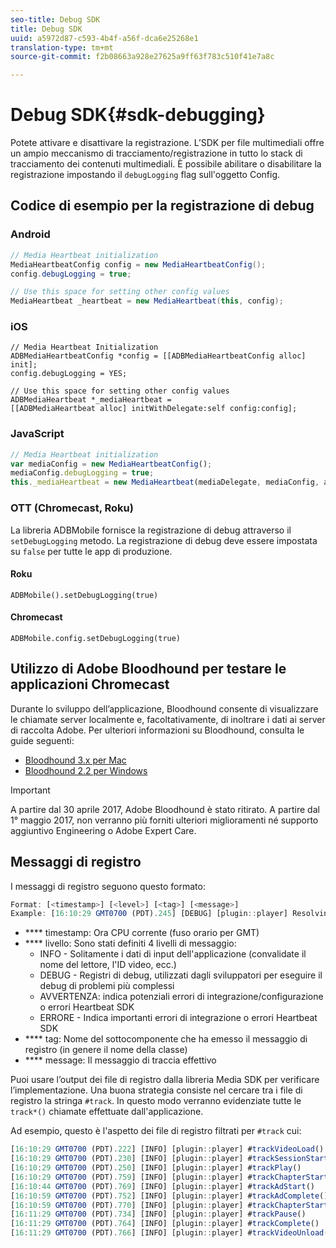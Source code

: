 ```yaml
---
seo-title: Debug SDK
title: Debug SDK
uuid: a5972d87-c593-4b4f-a56f-dca6e25268e1
translation-type: tm+mt
source-git-commit: f2b08663a928e27625a9ff63f783c510f41e7a8c

---
```



# Debug SDK{#sdk-debugging}

Potete attivare e disattivare la registrazione. L’SDK per file multimediali offre un ampio meccanismo di tracciamento/registrazione in tutto lo stack di tracciamento dei contenuti multimediali. È possibile abilitare o disabilitare la registrazione impostando il `debugLogging` flag sull'oggetto Config.

## Codice di esempio per la registrazione di debug

### Android

```java
// Media Heartbeat initialization 
MediaHeartbeatConfig config = new MediaHeartbeatConfig(); 
config.debugLogging = true; 

// Use this space for setting other config values 
MediaHeartbeat _heartbeat = new MediaHeartbeat(this, config); 
```

### iOS

```
// Media Heartbeat Initialization 
ADBMediaHeartbeatConfig *config = [[ADBMediaHeartbeatConfig alloc] init]; 
config.debugLogging = YES; 

// Use this space for setting other config values 
ADBMediaHeartbeat *_mediaHeartbeat =  
[[ADBMediaHeartbeat alloc] initWithDelegate:self config:config]; 
```

### JavaScript

```js
// Media Heartbeat initialization 
var mediaConfig = new MediaHeartbeatConfig(); 
mediaConfig.debugLogging = true; 
this._mediaHeartbeat = new MediaHeartbeat(mediaDelegate, mediaConfig, appMeasurement); 
```

### OTT (Chromecast, Roku)

La libreria ADBMobile fornisce la registrazione di debug attraverso il `setDebugLogging` metodo. La registrazione di debug deve essere impostata su `false` per tutte le app di produzione.

#### Roku

```
ADBMobile().setDebugLogging(true)
```

#### Chromecast

```
ADBMobile.config.setDebugLogging(true)
```

## Utilizzo di Adobe Bloodhound per testare le applicazioni Chromecast

Durante lo sviluppo dell’applicazione, Bloodhound consente di visualizzare le chiamate server localmente e, facoltativamente, di inoltrare i dati ai server di raccolta Adobe. Per ulteriori informazioni su Bloodhound, consulta le guide seguenti:

* [Bloodhound 3.x per Mac](https://marketing.adobe.com/resources/help/en_US/mobile/bloodhound/)
* [Bloodhound 2.2 per Windows](https://www.google.com/url?sa=t&rct=j&q=&esrc=s&source=web&cd=3&cad=rja&uact=8&ved=0ahUKEwjil9aM87jRAhUExlQKHTYZCjoQFggoMAI&url=https%3A%2F%2Fmarketing.adobe.com%2Fresources%2Fhelp%2Fen_US%2Fmobile%2Fbloodhound_win_2x%2F&usg=AFQjCNEW-gZp1IdbifWFDgDNEaQcGlBobg&sig2=K0waTKxdMj_2kfNXdMI2yg)

>[!IMPORTANT]
>
>A partire dal 30 aprile 2017, Adobe Bloodhound è stato ritirato. A partire dal 1° maggio 2017, non verranno più forniti ulteriori miglioramenti né supporto aggiuntivo Engineering o Adobe Expert Care.

## Messaggi di registro

I messaggi di registro seguono questo formato:

```js
Format: [<timestamp>] [<level>] [<tag>] [<message>] 
Example: [16:10:29 GMT­0700 (PDT).245] [DEBUG] [plugin::player] Resolving qos.startupTime: 0
```

* **** timestamp: Ora CPU corrente (fuso orario per GMT)
* **** livello: Sono stati definiti 4 livelli di messaggio:
   * INFO - Solitamente i dati di input dell'applicazione (convalidate il nome del lettore, l'ID video, ecc.)
   * DEBUG - Registri di debug, utilizzati dagli sviluppatori per eseguire il debug di problemi più complessi
   * AVVERTENZA: indica potenziali errori di integrazione/configurazione o errori Heartbeat SDK
   * ERRORE - Indica importanti errori di integrazione o errori Heartbeat SDK
* **** tag: Nome del sottocomponente che ha emesso il messaggio di registro (in genere il nome della classe)
* **** message: Il messaggio di traccia effettivo

Puoi usare l’output dei file di registro dalla libreria Media SDK per verificare l’implementazione. Una buona strategia consiste nel cercare tra i file di registro la stringa `#track`. In questo modo verranno evidenziate tutte le `track*()` chiamate effettuate dall'applicazione.

Ad esempio, questo è l'aspetto dei file di registro filtrati per `#track` cui:

```js
[16:10:29 GMT­0700 (PDT).222] [INFO] [plugin::player] #trackVideoLoad() 
[16:10:29 GMT­0700 (PDT).230] [INFO] [plugin::player] #trackSessionStart() 
[16:10:29 GMT­0700 (PDT).250] [INFO] [plugin::player] #trackPlay() 
[16:10:29 GMT­0700 (PDT).759] [INFO] [plugin::player] #trackChapterStart() 
[16:10:44 GMT­0700 (PDT).769] [INFO] [plugin::player] #trackAdStart() 
[16:10:59 GMT­0700 (PDT).752] [INFO] [plugin::player] #trackAdComplete() 
[16:10:59 GMT­0700 (PDT).770] [INFO] [plugin::player] #trackChapterStart() 
[16:11:29 GMT­0700 (PDT).734] [INFO] [plugin::player] #trackPause() 
[16:11:29 GMT­0700 (PDT).764] [INFO] [plugin::player] #trackComplete() 
[16:11:29 GMT­0700 (PDT).766] [INFO] [plugin::player] #trackVideoUnload()
```

